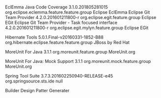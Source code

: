 
  EclEmma Java Code Coverage	3.1.0.201805281015	org.eclipse.eclemma.feature.feature.group	Eclipse EclEmma
  Eclipse Git Team Provider	4.2.0.201601211800-r	org.eclipse.egit.feature.group	Eclipse EGit
  Eclipse Git Team Provider - Task focused interface	4.2.0.201601211800-r	org.eclipse.egit.mylyn.feature.group	Eclipse EGit
 
 
  Hibernate Tools	5.0.1.Final-v20160331-1852-B88	org.hibernate.eclipse.feature.feature.group	JBoss by Red Hat
  
  MoreUnit For Java	3.1.1	org.moreunit.feature.group	MoreUnit.org
 
  MoreUnit For Java: Mock Support	3.1.1	org.moreunit.mock.feature.group	MoreUnit.org
 
  Spring Tool Suite	3.7.3.201602250940-RELEASE-e45	org.springsource.sts.ide	null
  
  Builder Design Patter Generater